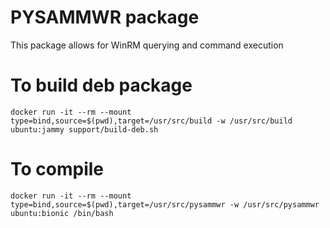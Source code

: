# PYSAMMWR package
This package allows for WinRM querying and command execution

# To build deb package
`docker run -it --rm --mount type=bind,source=$(pwd),target=/usr/src/build -w /usr/src/build ubuntu:jammy support/build-deb.sh`

# To compile
`docker run -it --rm --mount type=bind,source=$(pwd),target=/usr/src/pysammwr -w /usr/src/pysammwr ubuntu:bionic /bin/bash`
